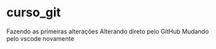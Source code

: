 # curso_git
Fazendo as primeiras alterações
Alterando direto pelo GitHub
Mudando pelo vscode novamente
